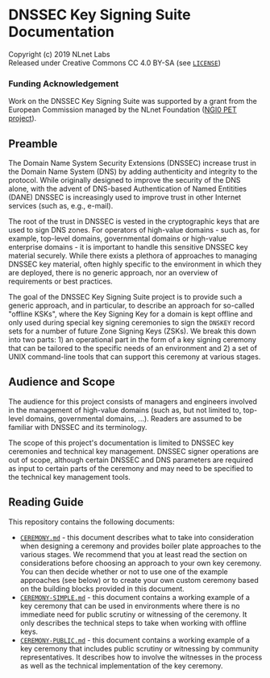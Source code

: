 # DNSSEC Key Signing Suite Documentation

Copyright (c) 2019 NLnet Labs  
Released under Creative Commons CC 4.0 BY-SA (see [```LICENSE```](LICENSE))

### Funding Acknowledgement

Work on the DNSSEC Key Signing Suite was supported by a grant from the European Commission managed by the NLnet Foundation ([NGI0 PET project](https://nlnet.nl/PET/)).

## Preamble

The Domain Name System Security Extensions (DNSSEC) increase trust in the Domain Name System (DNS) by adding authenticity and integrity to the protocol. While originally designed to improve the security of the DNS alone, with the advent of DNS-based Authentication of Named Entitities (DANE) DNSSEC is increasingly used to improve trust in other Internet services (such as, e.g., e-mail). 

The root of the trust in DNSSEC is vested in the cryptographic keys that are used to sign DNS zones. For operators of high-value domains - such as, for example, top-level domains, governmental domains or high-value enterprise domains - it is important to handle this sensitive DNSSEC key material securely. While there exists a plethora of approaches to managing DNSSEC key material, often highly specific to the environment in which they are deployed, there is no generic approach, nor an overview of requirements or best practices.

The goal of the DNSSEC Key Signing Suite project is to provide such a generic approach, and in particular, to describe an approach for so-called "offline KSKs", where the Key Signing Key for a domain is kept offline and only used during special key signing ceremonies to sign the ```DNSKEY``` record sets for a number of future Zone Signing Keys (ZSKs). We break this down into two parts: 1) an operational part in the form of a key signing ceremony that can be tailored to the specific needs of an environment and 2) a set of UNIX command-line tools that can support this ceremony at various stages.

## Audience and Scope

The audience for this project consists of managers and engineers involved in the management of high-value domains (such as, but not limited to, top-level domains, governmental domains, ...). Readers are assumed to be familiar with DNSSEC and its terminology.

The scope of this project's documentation is limited to DNSSEC key ceremonies and technical key management. DNSSEC signer operations are out of scope, although certain DNSSEC and DNS parameters are required as input to certain parts of the ceremony and may need to be specified to the technical key management tools.

## Reading Guide

This repository contains the following documents:

 - [```CEREMONY.md```](CEREMONY.md) - this document describes what to take into consideration when designing a ceremony and provides boiler plate approaches to the various stages. We recommend that you at least read the section on considerations before choosing an approach to your own key ceremony. You can then decide whether or not to use one of the example approaches (see below) or to create your own custom ceremony based on the building blocks provided in this document.
 - [```CEREMONY-SIMPLE.md```](CEREMONY-SIMPLE.md) - this document contains a working example of a key ceremony that can be used in environments where there is no immediate need for public scrutiny or witnessing of the ceremony. It only describes the technical steps to take when working with offline keys.
 - [```CEREMONY-PUBLIC.md```](CEREMONY-PUBLIC.md) - this document contains a working example of a key ceremony that includes public scrutiny or witnessing by community representatives. It describes how to involve the witnesses in the process as well as the technical implementation of the key ceremony.